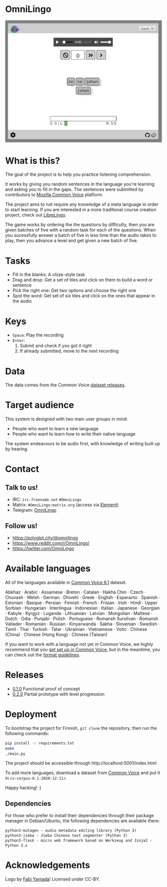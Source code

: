 # OmniLingo

![Project in action](doc/demo.gif)

# What is this?

The goal of the project is to help you practice listening comprehension.

It works by giving you random sentences in the language you're learning and
asking you to fill in the gaps. The sentences were submitted by contributors
to [Mozilla Common Voice](https://commonvoice.mozilla.org/) platform.

The project aims to not require any knowledge of a meta language in order to start
learning.  If you are interested in a more traditional course creation project,
check out [LibreLingo](https://github.com/kantord/LibreLingo/).

The game works by ordering the the questions by difficulty, then
you are given batches of five with a random task for each of the questions. When you
sucessfully answer a batch of five in less time than the audio takes to play, then
you advance a level and get given a new batch of five.

# Tasks

- Fill in the blanks: A cloze-style task
- Drag and drop: Get a set of tiles and click on them to build a word or sentence
- Pick the right one: Get two options and choose the right one
- Spot the word: Get set of six tiles and click on the ones that appear in the audio

# Keys

- `Space`: Play the recording
- `Enter`:
  1. Submit and check if you got it right
  1. If already submitted, move to the next recording

# Data

The data comes from the Common Voice [dataset releases](http://commonvoice.mozilla.org/datasets).

# Target audience

This system is designed with two main user groups in mind:

- People who want to learn a new language
- People who want to learn how to write their native language

The system endeavours to be audio first, with knowledge of writing built
up by hearing.

# Contact

## Talk to us!

- IRC: `irc.freenode.net` `#OmniLingo`
- Matrix: `#OmniLingo:matrix.org`  (access via [Element](https://app.element.io/#/room/#OmniLingo:matrix.org))
- Telegram: [OmniLingo](https://t.me/omnilingo)

## Follow us!

- https://polyglot.city/@omnilingo
- https://www.reddit.com/r/OmniLingo/
- https://twitter.com/OmniLingo

# Available languages

All of the languages available in [Common Voice 6.1](https://commonvoice.mozilla.org/datasets) dataset.

Abkhaz · Arabic · Assamese · Breton · Catalan · Hakha Chin · Czech · Chuvash · Welsh · German · Dhivehi · Greek · English · Esperanto · Spanish · Estonian · Basque · Persian · Finnish · French · Frisian · Irish · Hindi · Upper Sorbian · Hungarian · Interlingua · Indonesian · Italian · Japanese · Georgian · Kabyle · Kyrgyz · Luganda · Lithuanian · Latvian · Mongolian · Maltese · Dutch · Odia · Punjabi · Polish · Portuguese · Romansh Sursilvan · Romansh Vallader · Romanian · Russian · Kinyarwanda · Sakha · Slovenian · Swedish · Tamil · Thai · Turkish · Tatar · Ukrainian · Vietnamese · Votic · Chinese (China) · Chinese (Hong Kong) · Chinese (Taiwan)

If you want to work with a language not yet in Common Voice, we highly recommend that you [get set up in Common Voice](https://github.com/common-voice/common-voice/blob/main/docs/LANGUAGE.md), but
in the meantime, you can check out the [format guidelines](docs/FORMAT.md).

# Releases

- [0.1.0](https://github.com/omnilingo/omnilingo/tree/v0.1.0) Functional proof of concept
- [0.2.0](https://github.com/omnilingo/omnilingo/tree/v0.2.0) Partial prototype with level progression

# Deployment

To bootstrap the project for Finnish, `git clone` the repository, then run the following
commands:

```bash
pip install -r requirements.txt
make
./main.py
```

The project should be accessible through http://localhost:5001/index.html

To add more languages, download a dataset from [Common Voice](https://commonvoice.mozilla.org/datasets) and
put it in `cv-corpus-6.1-2020-12-11/`.

Happy hacking! :)

## Dependencies

For those who prefer to install their dependencies through their package manager in Debian/Ubuntu, the
following dependencies are available there:

```
python3-mutagen - audio metadata editing library (Python 3)
python3-jieba - Jieba Chinese text segmenter (Python 3)
python3-flask - micro web framework based on Werkzeug and Jinja2 - Python 3.x
```

# Acknowledgements

Logo by [Fabi Yamada](https://society6.com/yamadamx)! Licensed under CC-BY.
